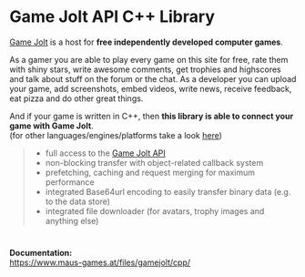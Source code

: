 # Game Jolt API C++ Library

[Game Jolt][1] is a host for **free independently developed computer games**.

As a gamer you are able to play every game on this site for free, rate them with shiny stars, write awesome comments, get trophies and highscores and talk about stuff on the forum or the chat. As a developer you can upload your game, add screenshots, embed videos, write news, receive feedback, eat pizza and do other great things.

And if your game is written in C++, then **this library is able to connect your game with Game Jolt**.  
(for other languages/engines/platforms take a look [here][2])

> - full access to the [Game Jolt API][3]
> - non-blocking transfer with object-related callback system 
> - prefetching, caching and request merging for maximum performance
> - integrated Base64url encoding to easily transfer binary data (e.g. to the data store) 
> - integrated file downloader (for avatars, trophy images and anything else)

#

**Documentation:**  
<https://www.maus-games.at/files/gamejolt/cpp/>

[1]: https://gamejolt.com
[2]: https://gamejolt.com/developers/achievements-new/
[3]: https://gamejolt.com/api/doc/game/